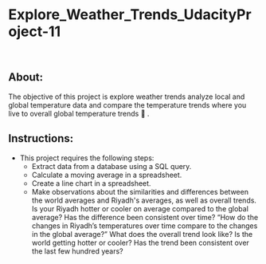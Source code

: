 # Explore_Weather_Trends_UdacityProject-11

<code> </code>

## About:
The objective of this project is explore weather trends analyze local and global temperature data and compare the temperature trends where you live to overall global temperature trends  :rocket: .

## Instructions:
* This project requires the following steps:
  * Extract data from a database using a SQL query.
  * Calculate a moving average in a spreadsheet.
  * Create a line chart in a spreadsheet.
  * Make observations about the similarities and differences between the world averages and  Riyadh's averages, as well as overall trends. 
Is your Riyadh hotter or cooler on average compared to the global average? Has the difference been consistent over time?
“How do the changes in  Riyadh’s temperatures over time compare to the changes in the global average?”
What does the overall trend look like? Is the world getting hotter or cooler? Has the trend been consistent over the last few hundred years?


